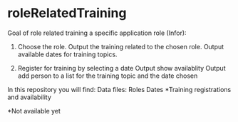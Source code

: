 # roleRelatedTraining
Goal of role related training a specific application role (Infor):
1. Choose the role.
    Output the training related to the chosen role.
    Output available dates for training topics.

2. Register for training by selecting a date
    Output show availablity
    Output add person to a list for the training topic and the date chosen


In this repository you will find:
Data files:
Roles
Dates
*Training registrations and availability

*Not available yet


